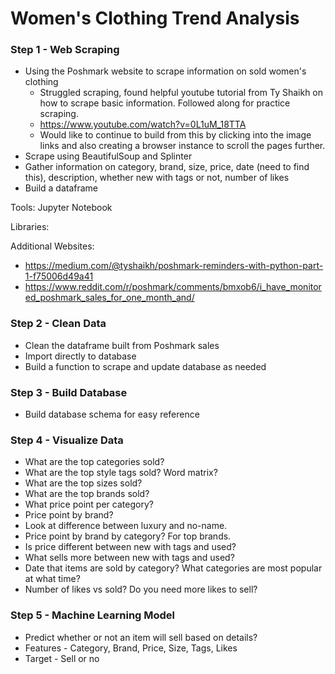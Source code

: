 # Women's Clothing Trend Analysis

### Step 1 - Web Scraping 
* Using the Poshmark website to scrape information on sold women's clothing
    - Struggled scraping, found helpful youtube tutorial from Ty Shaikh on how to scrape basic information. Followed along for practice scraping. 
    - https://www.youtube.com/watch?v=0L1uM_18TTA
    - Would like to continue to build from this by clicking into the image links and also creating a browser instance to scroll the pages further.
* Scrape using BeautifulSoup and Splinter
* Gather information on category, brand, size, price, date (need to find this), description, whether new with tags or not, number of likes
* Build a dataframe

Tools: Jupyter Notebook

Libraries: 

Additional Websites: 
* https://medium.com/@tyshaikh/poshmark-reminders-with-python-part-1-f75006d49a41
* https://www.reddit.com/r/poshmark/comments/bmxob6/i_have_monitored_poshmark_sales_for_one_month_and/

### Step 2 - Clean Data
* Clean the dataframe built from Poshmark sales
* Import directly to database
* Build a function to scrape and update database as needed

### Step 3 - Build Database
* Build database schema for easy reference

### Step 4 - Visualize Data
* What are the top categories sold?
* What are the top style tags sold? Word matrix?
* What are the top sizes sold?
* What are the top brands sold?
* What price point per category?
* Price point by brand? 
* Look at difference between luxury and no-name.
* Price point by brand by category? For top brands.
* Is price different between new with tags and used?
* What sells more between new with tags and used? 
* Date that items are sold by category? What categories are most popular at what time?
* Number of likes vs sold? Do you need more likes to sell? 

### Step 5 - Machine Learning Model
* Predict whether or not an item will sell based on details? 
* Features - Category, Brand, Price, Size, Tags, Likes
* Target - Sell or no